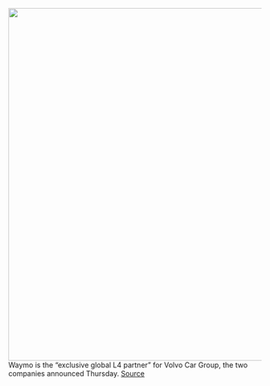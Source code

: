 <img src='https://cdn.vox-cdn.com/thumbor/fERwmLnuAHXpySCQ3VufPyiw2o4=/0x0:2040x1360/1200x800/filters:focal(857x517:1183x843)/cdn.vox-cdn.com/uploads/chorus_image/image/66982504/vpavic_191202_3827_0054.0.jpg' width='700px' /><br/>
Waymo is the “exclusive global L4 partner” for Volvo Car Group, the two companies announced Thursday.
<a href='https://www.theverge.com/2020/6/25/21303324/volvo-waymo-l4-deal-electric-self-driving-robot-taxi'> Source <a/>